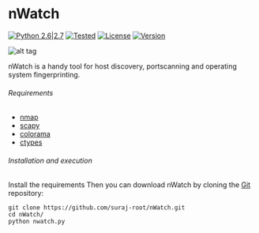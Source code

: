 # nWatch  

[![Python 2.6|2.7](https://img.shields.io/badge/Python-2.7.*-blue.svg)](https://www.python.org/downloads/)
[![Tested](https://img.shields.io/badge/Tested-Linux-brightgreen.svg)]()
[![License](https://img.shields.io/badge/License-GNU--GPLv3-yellow.svg)](https://www.gnu.org/licenses/gpl-3.0.en.html)
[![Version](https://img.shields.io/badge/Version-1.1-orange.svg)](https://github.com/suraj-root/nWatch/blob/master/nwatch.py)


![alt tag](http://s33.postimg.org/4za23nuhb/nwatch2.png)


nWatch is a handy tool for host discovery, portscanning and operating system fingerprinting.


###### Requirements
* [nmap](https://pypi.python.org/pypi/python-nmap)
* [scapy](http://www.secdev.org/projects/scapy/)
* [colorama](https://pypi.python.org/pypi/colorama)
* [ctypes](https://pypi.python.org/pypi/ctypes/1.0.2)


###### Installation and execution
Install the requirements
Then you can download nWatch by cloning the [Git](https://github.com/suraj-root/nWatch) repository:

    git clone https://github.com/suraj-root/nWatch.git
    cd nWatch/
    python nwatch.py 
    
